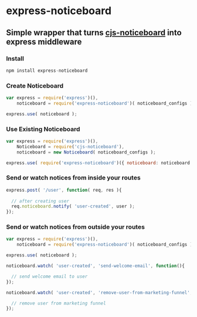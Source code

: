express-noticeboard
===

## Simple wrapper that turns [cjs-noticeboard](https://www.npmjs.com/package/cjs-noticeboard "cjs-noticeboard on npm") into express middleware

### Install

```js
npm install express-noticeboard
```

### Create Noticeboard

```js
var express = require('express')(),
    noticeboard = require('express-noticeboard')( noticeboard_configs );

express.use( noticeboard );
```

### Use Existing Noticeboard

```js
var express = require('express')(),
    Noticeboard = require('cjs-noticeboard'),
    noticeboard = new Noticeboard( noticeboard_configs );

express.use( require('express-noticeboard')({ noticeboard: noticeboard }) );
```

### Send or watch notices from inside your routes

```js
express.post( '/user', function( req, res ){
  
  // after creating user
  req.noticeboard.notify( 'user-created', user );  
});
```

### Send or watch notices from outside your routes

```js
var express = require('express')(),
    noticeboard = require('express-noticeboard')( noticeboard_configs );

express.use( noticeboard );

noticeboard.watch( 'user-created', 'send-welcome-email', function(){

  // send welcome email to user
});

noticeboard.watch( 'user-created', 'remove-user-from-marketing-funnel', function(){

  // remove user from marketing funnel
});
```